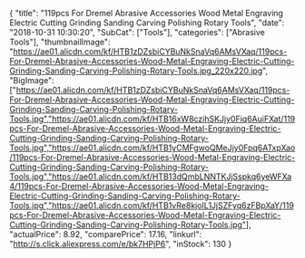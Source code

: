 {
	"title": "119pcs For Dremel Abrasive Accessories Wood Metal Engraving Electric Cutting Grinding Sanding Carving Polishing Rotary Tools",
	"date": "2018-10-31 10:30:20",
	"SubCat": ["Tools"],
	"categories": ["Abrasive Tools"],
	"thumbnailImage": "https://ae01.alicdn.com/kf/HTB1zDZsbiCYBuNkSnaVq6AMsVXaq/119pcs-For-Dremel-Abrasive-Accessories-Wood-Metal-Engraving-Electric-Cutting-Grinding-Sanding-Carving-Polishing-Rotary-Tools.jpg_220x220.jpg",
	"BigImage": ["https://ae01.alicdn.com/kf/HTB1zDZsbiCYBuNkSnaVq6AMsVXaq/119pcs-For-Dremel-Abrasive-Accessories-Wood-Metal-Engraving-Electric-Cutting-Grinding-Sanding-Carving-Polishing-Rotary-Tools.jpg","https://ae01.alicdn.com/kf/HTB16xW8czihSKJjy0Fiq6AuiFXat/119pcs-For-Dremel-Abrasive-Accessories-Wood-Metal-Engraving-Electric-Cutting-Grinding-Sanding-Carving-Polishing-Rotary-Tools.jpg","https://ae01.alicdn.com/kf/HTB1yCMFgwoQMeJjy0Fpq6ATxpXao/119pcs-For-Dremel-Abrasive-Accessories-Wood-Metal-Engraving-Electric-Cutting-Grinding-Sanding-Carving-Polishing-Rotary-Tools.jpg","https://ae01.alicdn.com/kf/HTB13dQmbLNNTKJjSspkq6yeWFXa4/119pcs-For-Dremel-Abrasive-Accessories-Wood-Metal-Engraving-Electric-Cutting-Grinding-Sanding-Carving-Polishing-Rotary-Tools.jpg","https://ae01.alicdn.com/kf/HTB1vRe8kjoIL1JjSZFyq6zFBpXaY/119pcs-For-Dremel-Abrasive-Accessories-Wood-Metal-Engraving-Electric-Cutting-Grinding-Sanding-Carving-Polishing-Rotary-Tools.jpg"],
	"actualPrice": 8.92,
	"comparePrice": 17.16,
	"linkurl": "http://s.click.aliexpress.com/e/bk7HPjP6",
	"inStock": 130
}
